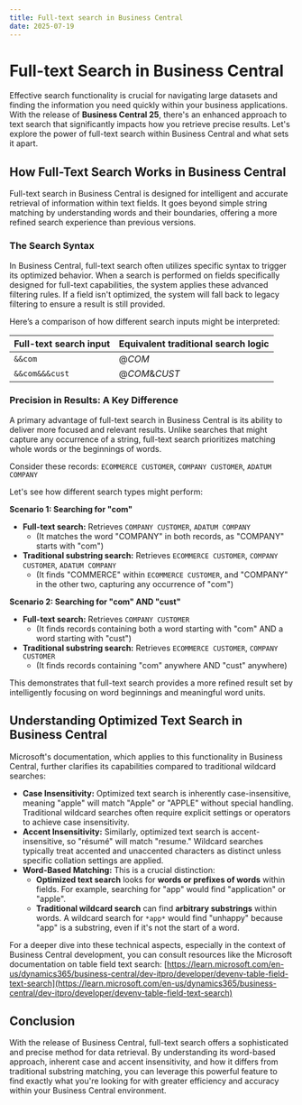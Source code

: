 ```yaml
---
title: Full-text search in Business Central
date: 2025-07-19
---
```


# Full-text Search in Business Central

Effective search functionality is crucial for navigating large datasets and finding the information you need quickly within your business applications. With the release of **Business Central 25**, there's an enhanced approach to text search that significantly impacts how you retrieve precise results. Let's explore the power of full-text search within Business Central and what sets it apart.

## How Full-Text Search Works in Business Central

Full-text search in Business Central is designed for intelligent and accurate retrieval of information within text fields. It goes beyond simple string matching by understanding words and their boundaries, offering a more refined search experience than previous versions.

### The Search Syntax

In Business Central, full-text search often utilizes specific syntax to trigger its optimized behavior. When a search is performed on fields specifically designed for full-text capabilities, the system applies these advanced filtering rules. If a field isn't optimized, the system will fall back to legacy filtering to ensure a result is still provided.

Here’s a comparison of how different search inputs might be interpreted:

| Full-text search input | Equivalent traditional search logic     |
| :--------------------- | :-------------------------------------- |
| `&&com`                | @*COM*       |
| `&&com&&&cust`         | @*COM*&*CUST* |

### Precision in Results: A Key Difference

A primary advantage of full-text search in Business Central is its ability to deliver more focused and relevant results. Unlike searches that might capture any occurrence of a string, full-text search prioritizes matching whole words or the beginnings of words.

Consider these records: `ECOMMERCE CUSTOMER`, `COMPANY CUSTOMER`, `ADATUM COMPANY`

Let's see how different search types might perform:

**Scenario 1: Searching for "com"**

*   **Full-text search:** Retrieves `COMPANY CUSTOMER`, `ADATUM COMPANY`
    *   (It matches the word "COMPANY" in both records, as "COMPANY" starts with "com")
*   **Traditional substring search:** Retrieves `ECOMMERCE CUSTOMER`, `COMPANY CUSTOMER`, `ADATUM COMPANY`
    *   (It finds "COMMERCE" within `ECOMMERCE CUSTOMER`, and "COMPANY" in the other two, capturing any occurrence of "com")

**Scenario 2: Searching for "com" AND "cust"**

*   **Full-text search:** Retrieves `COMPANY CUSTOMER`
    *   (It finds records containing both a word starting with "com" AND a word starting with "cust")
*   **Traditional substring search:** Retrieves `ECOMMERCE CUSTOMER`, `COMPANY CUSTOMER`
    *   (It finds records containing "com" anywhere AND "cust" anywhere)

This demonstrates that full-text search provides a more refined result set by intelligently focusing on word beginnings and meaningful word units.

## Understanding Optimized Text Search in Business Central

Microsoft's documentation, which applies to this functionality in Business Central, further clarifies its capabilities compared to traditional wildcard searches:

*   **Case Insensitivity:** Optimized text search is inherently case-insensitive, meaning "apple" will match "Apple" or "APPLE" without special handling. Traditional wildcard searches often require explicit settings or operators to achieve case insensitivity.
*   **Accent Insensitivity:** Similarly, optimized text search is accent-insensitive, so "résumé" will match "resume." Wildcard searches typically treat accented and unaccented characters as distinct unless specific collation settings are applied.
*   **Word-Based Matching:** This is a crucial distinction:
    *   **Optimized text search** looks for **words or prefixes of words** within fields. For example, searching for "app" would find "application" or "apple".
    *   **Traditional wildcard search** can find **arbitrary substrings** within words. A wildcard search for `*app*` would find "unhappy" because "app" is a substring, even if it's not the start of a word.

For a deeper dive into these technical aspects, especially in the context of Business Central development, you can consult resources like the Microsoft documentation on table field text search: [https://learn.microsoft.com/en-us/dynamics365/business-central/dev-itpro/developer/devenv-table-field-text-search](https://learn.microsoft.com/en-us/dynamics365/business-central/dev-itpro/developer/devenv-table-field-text-search)

## Conclusion

With the release of Business Central, full-text search offers a sophisticated and precise method for data retrieval. By understanding its word-based approach, inherent case and accent insensitivity, and how it differs from traditional substring matching, you can leverage this powerful feature to find exactly what you're looking for with greater efficiency and accuracy within your Business Central environment.
